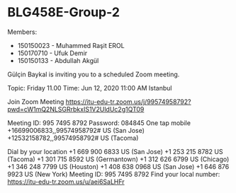 # BLG458E-Group-2
Members:
- 150150023 - Muhammed Raşit EROL
- 150170710 - Ufuk Demir
- 150150133 - Abdullah Akgül 

Gülçin Baykal is inviting you to a scheduled Zoom meeting.

Topic: Friday 11.00
Time: Jun 12, 2020 11:00 AM Istanbul

Join Zoom Meeting
https://itu-edu-tr.zoom.us/j/99574958792?pwd=cW1mQ2NLSGRrbkxIS1V2UldUc2g1QT09

Meeting ID: 995 7495 8792
Password: 084845
One tap mobile
+16699006833,,99574958792# US (San Jose)
+12532158782,,99574958792# US (Tacoma)

Dial by your location
        +1 669 900 6833 US (San Jose)
        +1 253 215 8782 US (Tacoma)
        +1 301 715 8592 US (Germantown)
        +1 312 626 6799 US (Chicago)
        +1 346 248 7799 US (Houston)
        +1 408 638 0968 US (San Jose)
        +1 646 876 9923 US (New York)
Meeting ID: 995 7495 8792
Find your local number: https://itu-edu-tr.zoom.us/u/aei6SaLHFr

